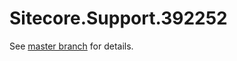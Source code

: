 # Sitecore.Support.392252

See [master branch](https://github.com/sitecoresupport/Sitecore.Support.392252) for details.